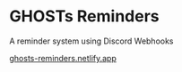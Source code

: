 # GHOSTs Reminders
A reminder system using Discord Webhooks

[ghosts-reminders.netlify.app](https://ghosts-reminders.netlify.app)